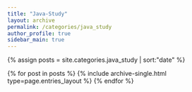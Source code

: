 ```yaml
---
title: "Java-Study"
layout: archive
permalink: /categories/java_study
author_profile: true
sidebar_main: true
---
```


{% assign posts = site.categories.java_study | sort:"date" %}

{% for post in posts %}
{% include archive-single.html type=page.entries_layout %}
{% endfor %}

